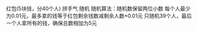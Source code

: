 红包(5块钱，分40个人)    拼手气    随机
随机算法：随机数保留两位小数
每个人最少为0.01元，最多拿的钱等于红包剩余钱数减剩余人数*0.01元
只随机39个人，最后一个人拿所有的钱，确保总数相加为5元